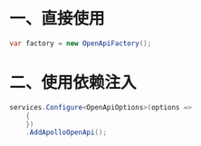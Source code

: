﻿# 一、直接使用

``` C#
var factory = new OpenApiFactory();
```

# 二、使用依赖注入

``` C#
services.Configure<OpenApiOptions>(options =>
    {
    })
    .AddApolloOpenApi();
```
